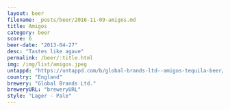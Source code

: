 ```yaml
---
layout: beer
filename: _posts/beer/2016-11-09-amigos.md
title: Amigos
category: beer
score: 6
beer-date: "2013-04-27"
desc: "Tastes like agave"
permalink: /beer/:title.html
img: /img/list/amigos.jpeg
untappd: "https://untappd.com/b/global-brands-ltd--amigos-tequila-beer/38362"
country: "England"
brewery: "Global Brands Ltd."
breweryURL: "breweryURL"
style: "Lager - Pale"
---
```

